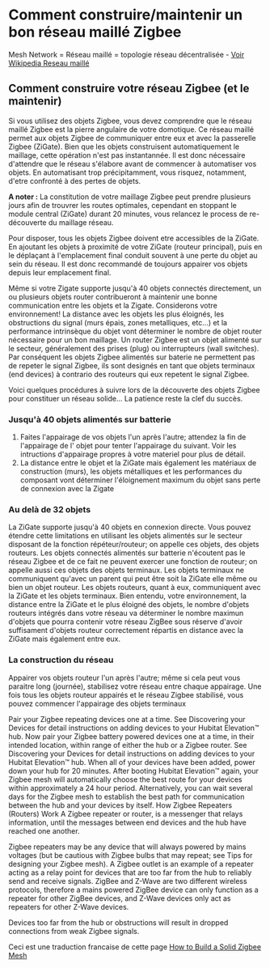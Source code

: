 # Comment construire/maintenir un bon réseau maillé Zigbee

Mesh Network = Réseau maillé = topologie réseau décentralisée - [Voir Wikipedia Reseau maillé](https://fr.wikipedia.org/wiki/Topologie_mesh)

## Comment construire votre réseau Zigbee (et le maintenir)

Si vous utilisez des objets Zigbee, vous devez comprendre que le réseau maillé Zigbee est la pierre angulaire de votre domotique.
Ce réseau maillé permet aux objets Zigbee de communiquer entre eux et avec la passerelle Zigbee (ZiGate). Bien que les objets construisent automatiquement le maillage, cette opération n'est pas instantannée. Il est donc nécessaire d'attendre que le réseau s'élabore avant de commencer à automatiser vos objets.
En automatisant trop précipitamment, vous risquez, notamment, d'etre confronté à des pertes de objets.

**A noter :** La constitution de votre maillage Zigbee peut prendre plusieurs jours afin de trouvrer les routes optimales, cependant en stoppant le module central (ZiGate) durant 20 minutes, vous relancez le process de re-découverte du maillage réseau.

Pour disposer, tous les objets Zigbee doivent etre accessibles de la ZiGate. En ajoutant les objets à proximité de votre ZiGate (routeur principal), puis en le déplaçant à l'emplacement final conduit souvent à une perte du objet au sein du réseau. Il est donc recommandé de toujours appairer vos objets depuis leur emplacement final.

Même si votre Zigate supporte jusqu'à 40 objets connectés directement, un ou plusieurs objets router contribueront à maintenir une bonne communication entre les objets et la Zigate. Considerons votre environnement! La distance avec les objets les plus éloignés, les obstructions du signal (murs épais, zones metalliques, etc...) et la performance intrinsèque du objet vont déterminer le nombre de objet router nécessaire pour un bon maillage.
Un router Zigbee est un objet alimenté sur le secteur, généralement des prises (plug) ou interrupteurs (wall switches). Par conséquent les objets Zigbee alimentés sur baterie ne permettent pas de repeter le signal Zigbee, ils sont designés en tant que objets terminaux (end devices) à contrario des routeurs qui eux repetent le signal Zigbee.

Voici quelques procédures à suivre lors de la découverte des objets Zigbee pour constituer un réseau solide... La patience reste la clef du succès.

### Jusqu'à 40 objets alimentés sur batterie
1. Faites l'appairage de vos objets l'un après l'autre; attendez la fin de l'appairage de l' objet pour tenter l'appairage du suivant. Voir les intructions d'appairage propres à votre materiel pour plus de détail.
2. La distance entre le objet et la ZiGate mais également les matériaux de construction (murs), les objets métalliques et les performances du composant vont déterminer l'éloignement maximum du objet sans perte de connexion avec la Zigate

### Au delà de 32 objets
La ZiGate supporte jusqu'à 40 objets en connexion directe. Vous pouvez étendre cette limitations en utilisant les objets alimentés sur le secteur disposant de la fonction répéteur/routeur; on appelle ces objets, des objets routeurs.
Les objets connectés alimentés sur batterie n'écoutent pas le réseau Zigbee et de ce fait ne peuvent exercer une fonction de routeur; on appelle aussi ces objets des objets terminaux.
Les objets terminaux ne communiquent qu'avec un parent qui peut être soit la ZiGate elle même ou bien un objet routeur. Les objets routeurs, quant à eux, communiquent avec la ZiGate et les objets terminaux.
Bien entendu, votre environnement, la distance entre la ZiGate et le plus éloigné des objets, le nombre d'objets routeurs intégrés dans votre réseau va déterminer le nombre maximun d'objets que pourra contenir votre réseau ZigBee sous réserve d'avoir suffisament d'objets routeur correctement répartis en distance avec la ZiGate mais également entre eux.


### La construction du réseau
Appairer vos objets routeur l'un après l'autre; même si cela peut vous paraitre long (journée), stabilisez votre réseau entre chaque appairage. Une fois tous les objets routeur appairés et le réseau Zigbee stabilisé, vous pouvez commencer l'appairage des objets terminaux

Pair your Zigbee repeating devices one at a time. See Discovering your Devices for detail instructions on adding devices to your Hubitat Elevation™ hub.
Now pair your Zigbee battery powered devices one at a time, in their intended location, within range of either the hub or a Zigbee router. See Discovering your Devices for detail instructions on adding devices to your Hubitat Elevation™ hub.
When all of your devices have been added, power down your hub for 20 minutes. After booting Hubitat Elevation™ again, your Zigbee mesh will automatically choose the best route for your devices within approximately a 24 hour period. Alternatively, you can wait several days for the Zigbee mesh to establish the best path for communication between the hub and your devices by itself.
How Zigbee Repeaters (Routers) Work
A Zigbee repeater or router, is a messenger that relays information, until the messages between end devices and the hub have reached one another.

Zigbee repeaters may be any device that will always powered by mains voltages (but be cautious with Zigbee bulbs that may repeat; see Tips for designing your Zigbee mesh). A Zigbee outlet is an example of a repeater acting as a relay point for devices that are too far from the hub to reliably send and receive signals. ZigBee and Z-Wave are two different wireless protocols, therefore a mains powered ZigBee device can only function as a repeater for other ZigBee devices, and Z-Wave devices only act as repeaters for other Z-Wave devices.

Devices too far from the hub or obstructions will result in dropped connections from weak Zigbee signals.


Ceci est une traduction francaise de cette page [How to Build a Solid Zigbee Mesh](https://docs.hubitat.com/index.php?title=How_to_Build_a_Solid_Zigbee_Mesh)
